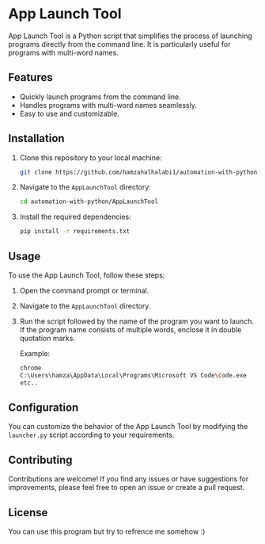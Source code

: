 # App Launch Tool

App Launch Tool is a Python script that simplifies the process of launching programs directly from the command line. It is particularly useful for programs with multi-word names.

## Features

- Quickly launch programs from the command line.
- Handles programs with multi-word names seamlessly.
- Easy to use and customizable.

## Installation

1. Clone this repository to your local machine:

    ```bash
    git clone https://github.com/hamzahalhalabi1/automation-with-python.git
    ```

2. Navigate to the `AppLaunchTool` directory:

    ```bash
    cd automation-with-python/AppLaunchTool
    ```

3. Install the required dependencies:

    ```bash
    pip install -r requirements.txt
    ```

## Usage

To use the App Launch Tool, follow these steps:

1. Open the command prompt or terminal.
2. Navigate to the `AppLaunchTool` directory.
3. Run the script followed by the name of the program you want to launch. If the program name consists of multiple words, enclose it in double quotation marks.

    Example:
    ```bash
    chrome
    C:\Users\hamza\AppData\Local\Programs\Microsoft VS Code\Code.exe
    etc..
    ```

## Configuration

You can customize the behavior of the App Launch Tool by modifying the `launcher.py` script according to your requirements.

## Contributing

Contributions are welcome! If you find any issues or have suggestions for improvements, please feel free to open an issue or create a pull request.

## License

You can use this program but try to refrence me somehow :)
